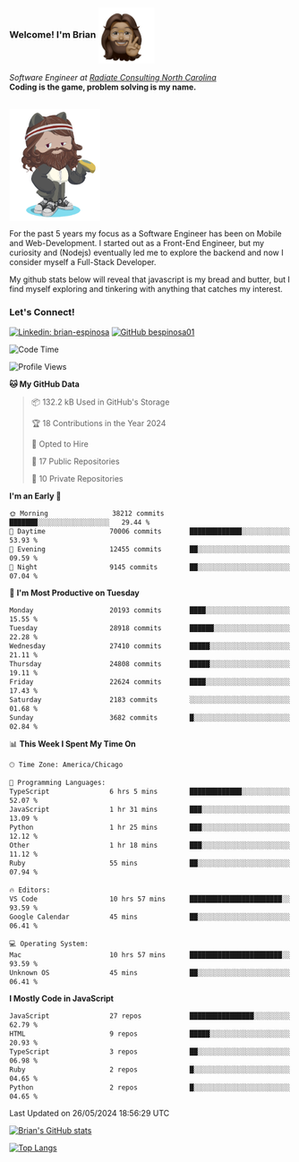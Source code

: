 ###  Welcome! I'm Brian <img align="center" src="https://github.com/bespinosa01/bespinosa01/blob/main/assets/peace-animoji.png" height="100" /></h2>
<p><em>Software Engineer at <a href="https://www.radiateconsulting.coop/north-carolina-tech-coop">Radiate Consulting North Carolina</a>
 <br/>
<!-- </br>Developer Consultant at <a href="https://codethedream.org/">Code The Dream</a> -->
</em> <b>Coding is the game, problem solving is my name.</b></p>

<br/>


 <img align="center" src="https://github.com/bespinosa01/bespinosa01/blob/main/assets/octo-me.png" height="200" /> 
 <p>
 For the past 5 years my focus as a Software Engineer has been on Mobile and Web-Development. I started out as a Front-End Engineer, but my curiosity and (Nodejs) eventually led me to explore the backend and now I consider myself a Full-Stack Developer.
</p>
<p>
 My github stats below will reveal that javascript is my bread and butter, but I find myself exploring and tinkering with anything that catches my interest. 
 </p>
 
 
### Let's Connect!

[![Linkedin: brian-espinosa](https://img.shields.io/badge/-brian--espinosa-blue?style=flat-square&logo=Linkedin&logoColor=white&link=https://www.linkedin.com/in/brian-espinosa/)](https://www.linkedin.com/in/brian-espinosa/)
[![GitHub bespinosa01](https://img.shields.io/github/followers/bespinosa01?label=follow&style=social)](https://github.com/bespinosa01)



<!--START_SECTION:waka-->
![Code Time](http://img.shields.io/badge/Code%20Time-1%2C546%20hrs%2033%20mins-blue)

![Profile Views](http://img.shields.io/badge/Profile%20Views-0-blue)

**🐱 My GitHub Data** 

> 📦 132.2 kB Used in GitHub's Storage 
 > 
> 🏆 18 Contributions in the Year 2024
 > 
> 💼 Opted to Hire
 > 
> 📜 17 Public Repositories 
 > 
> 🔑 10 Private Repositories 
 > 
**I'm an Early 🐤** 

```text
🌞 Morning                38212 commits       ███████░░░░░░░░░░░░░░░░░░   29.44 % 
🌆 Daytime                70006 commits       █████████████░░░░░░░░░░░░   53.93 % 
🌃 Evening                12455 commits       ██░░░░░░░░░░░░░░░░░░░░░░░   09.59 % 
🌙 Night                  9145 commits        ██░░░░░░░░░░░░░░░░░░░░░░░   07.04 % 
```
📅 **I'm Most Productive on Tuesday** 

```text
Monday                   20193 commits       ████░░░░░░░░░░░░░░░░░░░░░   15.55 % 
Tuesday                  28918 commits       ██████░░░░░░░░░░░░░░░░░░░   22.28 % 
Wednesday                27410 commits       █████░░░░░░░░░░░░░░░░░░░░   21.11 % 
Thursday                 24808 commits       █████░░░░░░░░░░░░░░░░░░░░   19.11 % 
Friday                   22624 commits       ████░░░░░░░░░░░░░░░░░░░░░   17.43 % 
Saturday                 2183 commits        ░░░░░░░░░░░░░░░░░░░░░░░░░   01.68 % 
Sunday                   3682 commits        █░░░░░░░░░░░░░░░░░░░░░░░░   02.84 % 
```


📊 **This Week I Spent My Time On** 

```text
🕑︎ Time Zone: America/Chicago

💬 Programming Languages: 
TypeScript               6 hrs 5 mins        █████████████░░░░░░░░░░░░   52.07 % 
JavaScript               1 hr 31 mins        ███░░░░░░░░░░░░░░░░░░░░░░   13.09 % 
Python                   1 hr 25 mins        ███░░░░░░░░░░░░░░░░░░░░░░   12.12 % 
Other                    1 hr 18 mins        ███░░░░░░░░░░░░░░░░░░░░░░   11.12 % 
Ruby                     55 mins             ██░░░░░░░░░░░░░░░░░░░░░░░   07.94 % 

🔥 Editors: 
VS Code                  10 hrs 57 mins      ███████████████████████░░   93.59 % 
Google Calendar          45 mins             ██░░░░░░░░░░░░░░░░░░░░░░░   06.41 % 

💻 Operating System: 
Mac                      10 hrs 57 mins      ███████████████████████░░   93.59 % 
Unknown OS               45 mins             ██░░░░░░░░░░░░░░░░░░░░░░░   06.41 % 
```

**I Mostly Code in JavaScript** 

```text
JavaScript               27 repos            ████████████████░░░░░░░░░   62.79 % 
HTML                     9 repos             █████░░░░░░░░░░░░░░░░░░░░   20.93 % 
TypeScript               3 repos             ██░░░░░░░░░░░░░░░░░░░░░░░   06.98 % 
Ruby                     2 repos             █░░░░░░░░░░░░░░░░░░░░░░░░   04.65 % 
Python                   2 repos             █░░░░░░░░░░░░░░░░░░░░░░░░   04.65 % 
```




 Last Updated on 26/05/2024 18:56:29 UTC
<!--END_SECTION:waka-->


<!--  Github STATS -->
[![Brian's GitHub stats](https://github-readme-stats.vercel.app/api?username=bespinosa01&hide=stars,contribs&count_private=true&show_icons=true)](https://github.com/anuraghazra/github-readme-stats)

[![Top Langs](https://github-readme-stats.vercel.app/api/top-langs/?username=bespinosa01&layout=compact)](https://github.com/anuraghazra/github-readme-stats)



<!--
**bespinosa01/bespinosa01** is a ✨ _special_ ✨ repository because its `README.md` (this file) appears on your GitHub profile.

Here are some ideas to get you started:

- 🔭 I’m currently working on ...
- 🌱 I’m currently learning ...
- 👯 I’m looking to collaborate on ...
- 🤔 I’m looking for help with ...
- 💬 Ask me about ...
- 📫 How to reach me: ...
- 😄 Pronouns: ...
- ⚡ Fun fact: ...
-->
